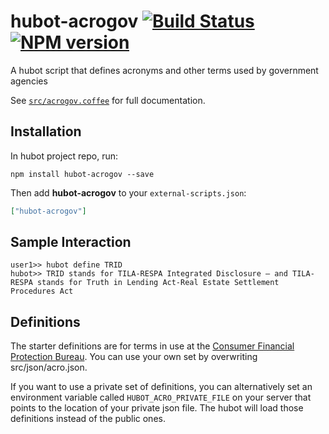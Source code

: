 # hubot-acrogov [![Build Status][travis-image]][travis-url] [![NPM version][npm-image]][npm-url]

A hubot script that defines acronyms and other terms used by government agencies

See [`src/acrogov.coffee`](src/acrogov.coffee) for full documentation.

## Installation

In hubot project repo, run:

`npm install hubot-acrogov --save`

Then add **hubot-acrogov** to your `external-scripts.json`:

```json
["hubot-acrogov"]
```

## Sample Interaction

```
user1>> hubot define TRID
hubot>> TRID stands for TILA-RESPA Integrated Disclosure — and TILA-RESPA stands for Truth in Lending Act-Real Estate Settlement Procedures Act
```

## Definitions
The starter definitions are for terms in use at the [Consumer Financial Protection Bureau](http://www.consumerfinance.gov). You can use your own set by overwriting src/json/acro.json.

If you want to use a private set of definitions, you can alternatively set an environment variable called `HUBOT_ACRO_PRIVATE_FILE` on your server that points to the location of your private json file. The hubot will load those definitions instead of the public ones. 

[npm-image]: https://img.shields.io/npm/v/hubot-acrogov.svg?maxAge=2592000&style=flat-square
[npm-url]: https://www.npmjs.com/package/hubot-acrogov
[travis-image]: https://img.shields.io/travis/cfpb/hubot-acrogov.svg?maxAge=2592000&style=flat-square
[travis-url]: https://travis-ci.org/cfpb/hubot-acrogov


